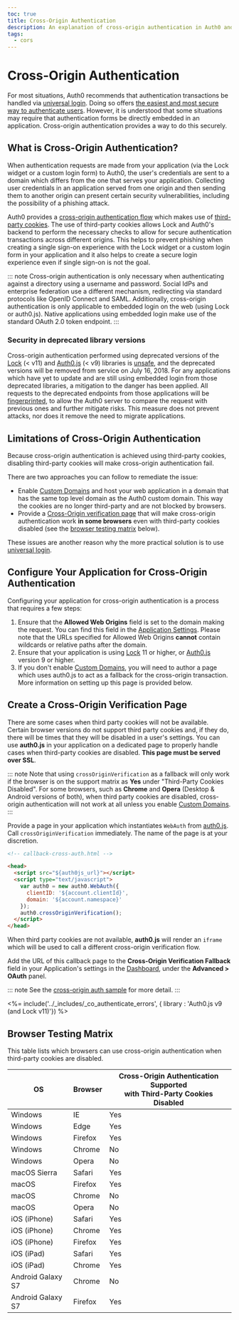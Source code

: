 ```yaml
---
toc: true
title: Cross-Origin Authentication
description: An explanation of cross-origin authentication in Auth0 and its compatibility with browsers
tags:
  - cors
---
```

# Cross-Origin Authentication

For most situations, Auth0 recommends that authentication transactions be handled via [universal login](/hosted-pages/login). Doing so offers [the easiest and most secure way to authenticate users](guides/login/universal-vs-embedded). However, it is understood that some situations may require that authentication forms be directly embedded in an application. Cross-origin authentication provides a way to do this securely.

## What is Cross-Origin Authentication?

When authentication requests are made from your application (via the Lock widget or a custom login form) to Auth0, the user's credentials are sent to a domain which differs from the one that serves your application. Collecting user credentials in an application served from one origin and then sending them to another origin can present certain security vulnerabilities, including the possibility of a phishing attack.

Auth0 provides a [cross-origin authentication flow](https://raw.githubusercontent.com/jaredhanson/draft-openid-connect-cross-origin-authentication/master/Draft-1.0.txt) which makes use of [third-party cookies](https://developer.mozilla.org/en-US/docs/Web/HTTP/Cookies#Third-party_cookies). The use of third-party cookies allows Lock and Auth0's backend to perform the necessary checks to allow for secure authentication transactions across different origins. This helps to prevent phishing when creating a single sign-on experience with the Lock widget or a custom login form in your application and it also helps to create a secure login experience even if single sign-on is not the goal.

::: note
Cross-origin authentication is only necessary when authenticating against a directory using a username and password. Social IdPs and enterprise federation use a different mechanism, redirecting via standard protocols like OpenID Connect and SAML. Additionally, cross-origin authentication is only applicable to embedded login on the web (using Lock or auth0.js). Native applications using embedded login make use of the standard OAuth 2.0 token endpoint.
:::

### Security in deprecated library versions

Cross-origin authentication performed using deprecated versions of the [Lock](/libraries/lock) (< v11) and [Auth0.js](/libraries/auth0js) (< v9) libraries is [unsafe](https://auth0.com/blog/managing-and-mitigating-security-vulnerabilities-at-auth0/), and the deprecated versions will be removed from service on July 16, 2018. For any applications which have yet to update and are still using embedded login from those deprecated libraries, a mitigation to the danger has been applied. All requests to the deprecated endpoints from those applications will be [fingerprinted](/cross-origin-authentication/fingerprinting), to allow the Auth0 server to compare the request with previous ones and further mitigate risks. This measure does not prevent attacks, nor does it remove the need to migrate applications.

## Limitations of Cross-Origin Authentication

Because cross-origin authentication is achieved using third-party cookies, disabling third-party cookies will make cross-origin authentication fail.

There are two approaches you can follow to remediate the issue:

- Enable [Custom Domains](/custom-domains) and host your web application in a domain that has the same top level domain as the Auth0 custom domain. This way the cookies are no longer third-party and are not blocked by browsers.
- Provide a [Cross-Origin verification page](#create-a-cross-origin-verification-page) that will make cross-origin authentication work **in some browsers** even with third-party cookies disabled (see the [browser testing matrix](#browser-testing-matrix) below).

These issues are another reason why the more practical solution is to use [universal login](/hosted-pages/login).

## Configure Your Application for Cross-Origin Authentication

Configuring your application for cross-origin authentication is a process that requires a few steps:

1. Ensure that the **Allowed Web Origins** field is set to the domain making the request. You can find this field in the [Application Settings](${manage_url}/#/applications/${account.clientId}/settings). Please note that the URLs specified for Allowed Web Origins **cannot** contain wildcards or relative paths after the domain.
1. Ensure that your application is using [Lock](/libraries/lock) 11 or higher, or [Auth0.js](/libraries/auth0js) version 9 or higher.
1. If you don't enable [Custom Domains](/custom-domains), you will need to author a page which uses auth0.js to act as a fallback for the cross-origin transaction. More information on setting up this page is provided below.

## Create a Cross-Origin Verification Page

There are some cases when third party cookies will not be available. Certain browser versions do not support third party cookies and, if they do, there will be times that they will be disabled in a user's settings. You can use **auth0.js** in your application on a dedicated page to properly handle cases when third-party cookies are disabled. **This page must be served over SSL**.

::: note
Note that using `crossOriginVerification` as a fallback will only work if the browser is on the support matrix as **Yes** under "Third-Party Cookies Disabled". For some browsers, such as **Chrome** and **Opera** (Desktop & Android versions of both), when third party cookies are disabled, cross-origin authentication will not work at all unless you enable [Custom Domains](/custom-domains).
:::

Provide a page in your application which instantiates `WebAuth` from [auth0.js](/libraries/auth0js). Call `crossOriginVerification` immediately. The name of the page is at your discretion.

```html
<!-- callback-cross-auth.html -->

<head>
  <script src="${auth0js_url}"></script>
  <script type="text/javascript">
    var auth0 = new auth0.WebAuth({
      clientID: '${account.clientId}',
      domain: '${account.namespace}'
    });
    auth0.crossOriginVerification();
  </script>
</head>
```

When third party cookies are not available, **auth0.js** will render an `iframe` which will be used to call a different cross-origin verification flow.

Add the URL of this callback page to the **Cross-Origin Verification Fallback** field in your Application's settings in the [Dashboard](${manage_url}), under the **Advanced > OAuth** panel.

::: note
See the [cross-origin auth sample](https://github.com/auth0/lock/blob/master/support/callback-cross-auth.html) for more detail.
:::

<%= include('../_includes/_co_authenticate_errors', { library : 'Auth0.js v9 (and Lock v11)'}) %>

## Browser Testing Matrix

This table lists which browsers can use cross-origin authentication when third-party cookies are disabled.

<!-- markdownlint-disable MD033 -->
<table class="table">
  <thead>
    <tr>
      <th><strong>OS</strong></th>
      <th><strong>Browser</strong></th>
      <th style="text-align:center;"><strong>Cross-Origin Authentication Supported<br> with Third-Party Cookies Disabled</strong></th>
    </tr>
  </thead>
  <tbody>
    <tr>
      <td>Windows</td>
      <td>IE</td>
      <td class="success text-center">Yes</td>
    </tr>
    <tr>
      <td>Windows</td>
      <td>Edge</td>
      <td class="success text-center">Yes</td>
    </tr>
    <tr>
      <td>Windows</td>
      <td>Firefox</td>
      <td class="success text-center">Yes</td>
    </tr>
    <tr>
      <td>Windows</td>
      <td>Chrome</td>
      <td class="danger text-center">No</td>
    </tr>
    <tr>
      <td>Windows</td>
      <td>Opera</td>
      <td class="danger text-center">No</td>
    </tr>
    <tr>
      <td>macOS Sierra</td>
      <td>Safari</td>
      <td class="success text-center">Yes</td>
    </tr>
    <tr>
      <td>macOS</td>
      <td>Firefox</td>
      <td class="success text-center">Yes</td>
    </tr>
    <tr>
      <td>macOS</td>
      <td>Chrome</td>
      <td class="danger text-center">No</td>
    </tr>
    <tr>
      <td>macOS</td>
      <td>Opera</td>
      <td class="danger text-center">No</td>
    </tr>
    <tr>
      <td>iOS (iPhone)</td>
      <td>Safari</td>
      <td class="success text-center">Yes</td>
    </tr>
    <tr>
      <td>iOS (iPhone)</td>
      <td>Chrome</td>
      <td class="success text-center">Yes</td>
    </tr>
    <tr>
      <td>iOS (iPhone)</td>
      <td>Firefox</td>
      <td class="success text-center">Yes</td>  
    </tr>
    <tr>
      <td>iOS (iPad)</td>
      <td>Safari</td>
      <td class="success text-center">Yes</td>  
    </tr>
    <tr>
      <td>iOS (iPad)</td>
      <td>Chrome</td>
      <td class="success text-center">Yes</td>
    </tr>
    <tr>
      <td>Android Galaxy S7</td>
      <td>Chrome</td>
      <td class="danger text-center">No</td>
    </tr>
    <tr>
      <td>Android Galaxy S7</td>
      <td>Firefox</td>
      <td class="success text-center">Yes</td>
    </tr>    
  </tbody>
</table>
<!-- markdownlint-enable MD033 -->
